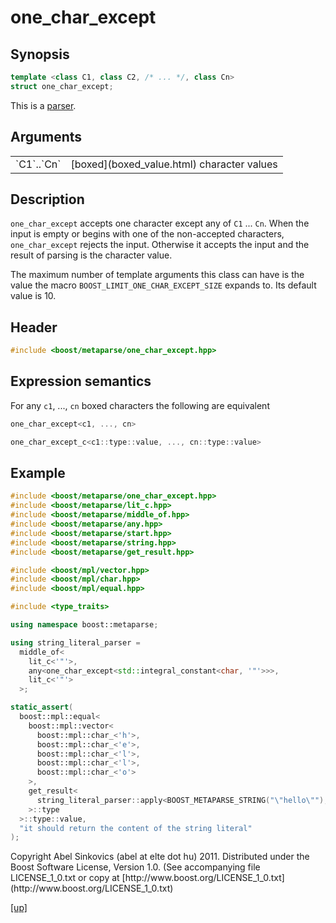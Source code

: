 # one_char_except

## Synopsis

```cpp
template <class C1, class C2, /* ... */, class Cn>
struct one_char_except;
```

This is a [parser](parser.html).

## Arguments

<table cellpadding='0' cellspacing='0'>
  <tr>
    <td>`C1`..`Cn`</td>
    <td>[boxed](boxed_value.html) character values</td>
  </tr>
</table>

## Description

`one_char_except` accepts one character except any of `C1` ... `Cn`. When the
input is empty or begins with one of the non-accepted characters,
`one_char_except` rejects the input. Otherwise it accepts the input and the
result of parsing is the character value.

The maximum number of template arguments this class can have is the value the
macro `BOOST_LIMIT_ONE_CHAR_EXCEPT_SIZE` expands to. Its default value is 10.

## Header

```cpp
#include <boost/metaparse/one_char_except.hpp>
```

## Expression semantics

For any `c1`, ..., `cn` boxed characters the following are equivalent

```cpp
one_char_except<c1, ..., cn>

one_char_except_c<c1::type::value, ..., cn::type::value>
```

## Example

```cpp
#include <boost/metaparse/one_char_except.hpp>
#include <boost/metaparse/lit_c.hpp>
#include <boost/metaparse/middle_of.hpp>
#include <boost/metaparse/any.hpp>
#include <boost/metaparse/start.hpp>
#include <boost/metaparse/string.hpp>
#include <boost/metaparse/get_result.hpp>

#include <boost/mpl/vector.hpp>
#include <boost/mpl/char.hpp>
#include <boost/mpl/equal.hpp>

#include <type_traits>

using namespace boost::metaparse;

using string_literal_parser =
  middle_of<
    lit_c<'"'>,
    any<one_char_except<std::integral_constant<char, '"'>>>,
    lit_c<'"'>
  >;

static_assert(
  boost::mpl::equal<
    boost::mpl::vector<
      boost::mpl::char_<'h'>,
      boost::mpl::char_<'e'>,
      boost::mpl::char_<'l'>,
      boost::mpl::char_<'l'>,
      boost::mpl::char_<'o'>
    >,
    get_result<
      string_literal_parser::apply<BOOST_METAPARSE_STRING("\"hello\""), start>
    >::type
  >::type::value,
  "it should return the content of the string literal"
);
```

<p class="copyright">
Copyright Abel Sinkovics (abel at elte dot hu) 2011.
Distributed under the Boost Software License, Version 1.0.
(See accompanying file LICENSE_1_0.txt or copy at
[http://www.boost.org/LICENSE_1_0.txt](http://www.boost.org/LICENSE_1_0.txt)
</p>

[[up]](reference.html)

